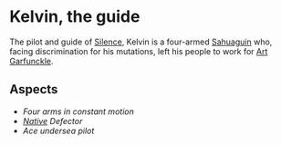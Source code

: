 # Kelvin, the guide
The pilot and guide of [Silence](Silence), Kelvin is a four-armed [Sahuaguin](../Races/Sahuaguin) who, facing discrimination for his mutations, left his people to work for [Art Garfunckle](./ArtGarfunckle).

## Aspects
* *Four arms in constant motion*
* *[Native](../Factions/Natives) Defector*
* *Ace undersea pilot*